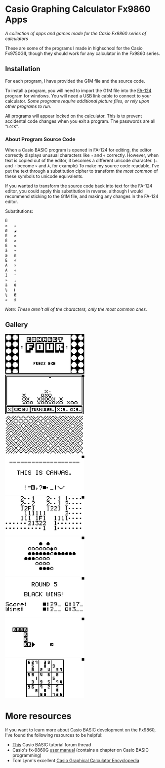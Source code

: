 # Casio Graphing Calculator Fx9860 Apps

_A collection of apps and games made for the Casio Fx9860 series of calculators_

These are some of the programs I made in highschool for the Casio Fx9750GII, though they should work for any calculator in the Fx9860 series.

## Installation

For each program, I have provided the G1M file and the source code.

To install a program, you will need to import the G1M file into the [FA-124](https://edu.casio.com/forteachers/er/software/) program for windows. You will need a USB link cable to connect to your calculator. _Some programs require additional picture files, or rely upon other programs to run._

All programs will appear locked on the calculator. This is to prevent accidental code changes when you exit a program.
The passwords are all "`LOCK`".

### About Program Source Code

When a Casio BASIC program is opened in FA-124 for editing, the editor correctly displays unusual characters like `⇒` and `÷` correctly. However, when text is copied out of the editor, it becomes a different unicode character. (`⇒` and `÷` become `×` and `Á`, for example)
To make my source code readable, I've put the text through a substitution cipher to transform _the most common_ of these symbols to unicode equivalents.

If you wanted to transform the source code back into text for the FA-124 editor, you could apply this substitution in reverse, although I would recommend sticking to the G1M file, and making any changes in the FA-124 editor.

Substitutions:

    Ù
    ×	⇒
    Ø	◢
    È	≠
    Ê	≥
    É	≤
    ã	→
    æ	π
    Ë	√
    À	×
    Á	÷
    Î	⁻
    »	⌟
    ä	θ
    ½	𝐢
    ¼	𝗘
    «	x̄

_Note: These aren't all of the characters, only the most common ones._

## Gallery

<p float="left">
<img style="width: 256px; image-rendering: pixelated;" src="_images/img6.bmp">
<img style="width: 256px; image-rendering: pixelated;" src="_images/img8.bmp">
<img style="width: 256px; image-rendering: pixelated;" src="_images/img1.bmp">
<img style="width: 256px; image-rendering: pixelated;" src="_images/img4.bmp">
<img style="width: 256px; image-rendering: pixelated;" src="_images/img16.png">
<img style="width: 256px; image-rendering: pixelated;" src="_images/img19.png">
<img style="width: 256px; image-rendering: pixelated;" src="_images/img20.png">
<img style="width: 256px; image-rendering: pixelated;" src="_images/img22.png">
<img style="width: 256px; image-rendering: pixelated;" src="_images/img26.png">
</p>

# More resources

If you want to learn more about Casio BASIC development on the Fx9860, I've found the following resources to be helpful:

- [This](https://community.casiocalc.org/topic/2448-casio-basic-tutorial/) Casio BASIC tutorial forum thread
- Casio's fx-9860G [user manual](https://support.casio.com/storage/en/manual/pdf/EN/004/fx9860GSD_9860G_EN.pdf) (contains a chapter on Casio BASIC programming)
- Tom Lynn's excellent [Casio Graphical Calculator Encyclopedia](http://www.ex-parrot.com/~tom/calcs/calcs/encyc/)
